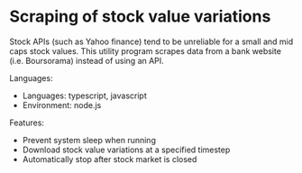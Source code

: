 # Scraping of stock value variations
Stock APIs (such as Yahoo finance) tend to be unreliable for a small and mid caps stock values. This utility program scrapes data from a bank website (i.e. Boursorama) instead of using an API.

Languages:
* Languages: typescript, javascript
* Environment: node.js

Features:
* Prevent system sleep when running
* Download stock value variations at a specified timestep
* Automatically stop after stock market is closed
